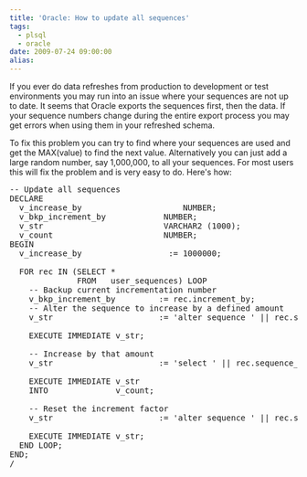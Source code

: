 ```yaml
---
title: 'Oracle: How to update all sequences'
tags:
  - plsql
  - oracle
date: 2009-07-24 09:00:00
alias:
---
```


If you ever do data refreshes from production to development or test environments you may run into an issue where your sequences are not up to date. It seems that Oracle exports the sequences first, then the data. If your sequence numbers change during the entire export process you may get errors when using them in your refreshed schema.

To fix this problem you can try to find where your sequences are used and get the MAX(value) to find the next value. Alternatively you can just add a large random number, say 1,000,000, to all your sequences. For most users this will fix the problem and is very easy to do. Here's how:

<pre class="brush: sql">
-- Update all sequences
DECLARE
  v_increase_by                     NUMBER;
  v_bkp_increment_by            NUMBER;
  v_str                         VARCHAR2 (1000);
  v_count                       NUMBER;
BEGIN
  v_increase_by                  := 1000000;

  FOR rec IN (SELECT *
              FROM   user_sequences) LOOP
    -- Backup current incrementation number
    v_bkp_increment_by         := rec.increment_by;
    -- Alter the sequence to increase by a defined amount
    v_str                      := 'alter sequence ' || rec.sequence_name || ' increment by ' || v_increase_by;

    EXECUTE IMMEDIATE v_str;

    -- Increase by that amount
    v_str                      := 'select ' || rec.sequence_name || '.nextval from dual';

    EXECUTE IMMEDIATE v_str
    INTO              v_count;

    -- Reset the increment factor
    v_str                      := 'alter sequence ' || rec.sequence_name || ' increment by ' || v_bkp_increment_by;

    EXECUTE IMMEDIATE v_str;
  END LOOP;
END;
/
</pre>
